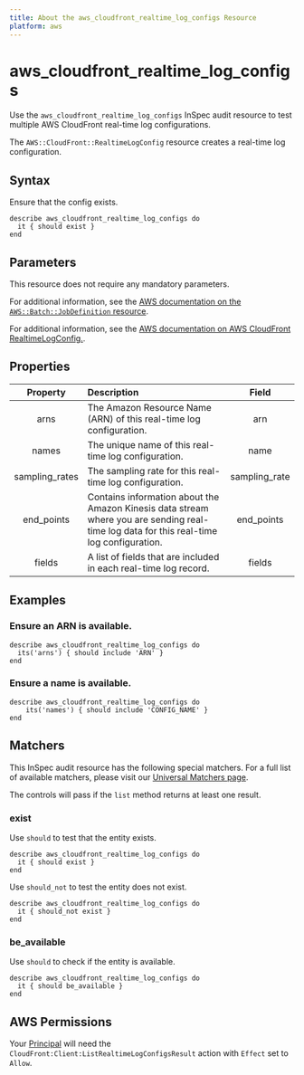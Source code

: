 ```yaml
---
title: About the aws_cloudfront_realtime_log_configs Resource
platform: aws
---
```


# aws_cloudfront_realtime_log_configs

Use the `aws_cloudfront_realtime_log_configs` InSpec audit resource to test multiple AWS CloudFront real-time log configurations.

The `AWS::CloudFront::RealtimeLogConfig` resource creates a real-time log configuration.

## Syntax

Ensure that the config exists.

    describe aws_cloudfront_realtime_log_configs do
      it { should exist }
    end

## Parameters

This resource does not require any mandatory parameters.

For additional information, see the [AWS documentation on the `AWS::Batch::JobDefinition` resource](https://docs.aws.amazon.com/AWSCloudFormation/latest/UserGuide/aws-resource-batch-jobdefinition.html).


For additional information, see the [AWS documentation on AWS CloudFront RealtimeLogConfig.](https://docs.aws.amazon.com/AWSCloudFormation/latest/UserGuide/aws-resource-cloudfront-realtimelogconfig.html).

## Properties

| Property  | Description | Field |
| :---: | :--- | :---: |
| arns | The Amazon Resource Name (ARN) of this real-time log configuration. | arn |
| names | The unique name of this real-time log configuration. | name |
| sampling_rates | The sampling rate for this real-time log configuration. | sampling_rate |
| end_points | Contains information about the Amazon Kinesis data stream where you are sending real-time log data for this real-time log configuration. | end_points |
| fields | A list of fields that are included in each real-time log record. | fields |

## Examples

### Ensure an ARN is available.

    describe aws_cloudfront_realtime_log_configs do
      its('arns') { should include 'ARN' }
    end

### Ensure a name is available.

    describe aws_cloudfront_realtime_log_configs do
        its('names') { should include 'CONFIG_NAME' }
    end

## Matchers

This InSpec audit resource has the following special matchers. For a full list of available matchers, please visit our [Universal Matchers page](https://www.inspec.io/docs/reference/matchers/).

The controls will pass if the `list` method returns at least one result.

### exist

Use `should` to test that the entity exists.

    describe aws_cloudfront_realtime_log_configs do
      it { should exist }
    end

Use `should_not` to test the entity does not exist.

    describe aws_cloudfront_realtime_log_configs do
      it { should_not exist }
    end

### be_available

Use `should` to check if the entity is available.

    describe aws_cloudfront_realtime_log_configs do
      it { should be_available }
    end

## AWS Permissions

Your [Principal](https://docs.aws.amazon.com/IAM/latest/UserGuide/intro-structure.html#intro-structure-principal) will need the `CloudFront:Client:ListRealtimeLogConfigsResult` action with `Effect` set to `Allow`.
